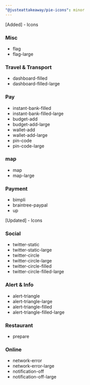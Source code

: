 ```yaml
---
"@justeattakeaway/pie-icons": minor
---
```


[Added] - Icons

### Misc
- flag
- flag-large

### Travel & Transport
- dashboard-filled
- dashboard-filled-large

### Pay
- instant-bank-filled
- instant-bank-filled-large
- budget-add
- budget-add-large
- wallet-add
- wallet-add-large
- pin-code
- pin-code-large

### map
- map
- map-large

### Payment 
- bimpli
- braintree-paypal
- up

[Updated] - Icons 

### Social
- twitter-static
- twitter-static-large
- twitter-circle
- twitter-circle-large
- twitter-circle-filled 
- twitter-circle-filled-large


### Alert & Info
- alert-triangle
- alert-triangle-large
- alert-triangle-filled 
- alert-triangle-filled-large

### Restaurant
- prepare

### Online
- network-error
- network-error-large
- notification-off
- notification-off-large